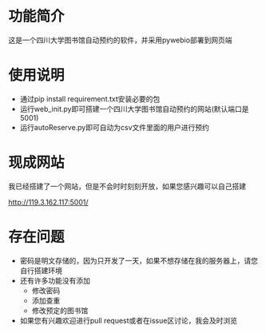 # 功能简介

这是一个四川大学图书馆自动预约的软件，并采用pywebio部署到网页端

# 使用说明

* 通过pip install requirement.txt安装必要的包
* 运行web_init.py即可搭建一个四川大学图书馆自动预约的网站(默认端口是5001)
* 运行autoReserve.py即可自动为csv文件里面的用户进行预约

# 现成网站

我已经搭建了一个网站，但是不会时时刻刻开放，如果您感兴趣可以自己搭建

http://119.3.162.117:5001/

# 存在问题

* 密码是明文存储的，因为只开发了一天，如果不想存储在我的服务器上，请您自行搭建环境
* 还有许多功能没有添加
  * 修改密码
  * 添加查重
  * 修改预定的图书馆
* 如果您有兴趣欢迎进行pull request或者在issue区讨论，我会及时浏览

